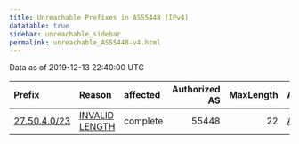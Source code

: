 ```yaml
---
title: Unreachable Prefixes in AS55448 (IPv4)
datatable: true
sidebar: unreachable_sidebar
permalink: unreachable_AS55448-v4.html
---
```


Data as of 2019-12-13 22:40:00 UTC


<div class="datatable-begin"></div>

| Prefix                                             | Reason                                                                                                 | affected   |   Authorized AS |   MaxLength | Anchor                                       |   unreachable /24s |
|:---------------------------------------------------|:-------------------------------------------------------------------------------------------------------|:-----------|----------------:|------------:|:---------------------------------------------|-------------------:|
| [27.50.4.0/23](https://stat.ripe.net/27.50.4.0/23) | [INVALID LENGTH](https://rpki-validator.ripe.net/announcement-preview?asn=AS55448&prefix=27.50.4.0/23) | complete   |           55448 |          22 | [APNIC](unreachable_APNIC_RPKI_Root-v4.html) |                  2 |

<div class="datatable-end"></div>